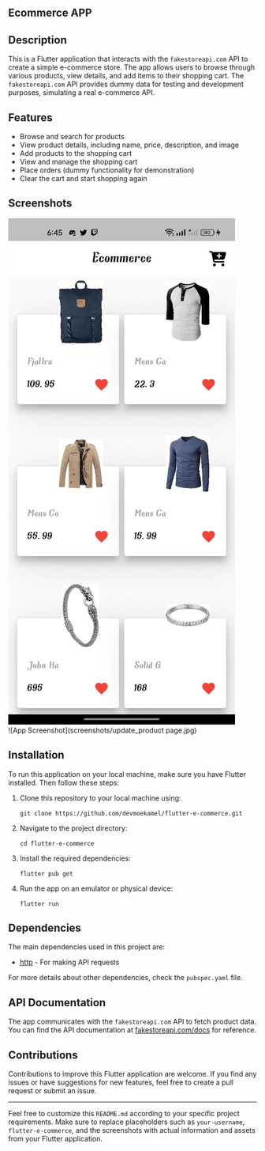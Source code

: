 ## Ecommerce APP

## Description

This is a Flutter application that interacts with the `fakestoreapi.com` API to create a simple e-commerce store. The app allows users to browse through various products, view details, and add items to their shopping cart. The `fakestoreapi.com` API provides dummy data for testing and development purposes, simulating a real e-commerce API.

## Features

- Browse and search for products
- View product details, including name, price, description, and image
- Add products to the shopping cart
- View and manage the shopping cart
- Place orders (dummy functionality for demonstration)
- Clear the cart and start shopping again

## Screenshots
![App Screenshot](screenshots/Homepage.jpg)   
![App Screenshot](screenshots/update_product page.jpg)   


## Installation

To run this application on your local machine, make sure you have Flutter installed. Then follow these steps:

1. Clone this repository to your local machine using:
   ```
   git clone https://github.com/devmoekamel/flutter-e-commerce.git
   ```

2. Navigate to the project directory:
   ```
   cd flutter-e-commerce
   ```

3. Install the required dependencies:
   ```
   flutter pub get
   ```

4. Run the app on an emulator or physical device:
   ```
   flutter run
   ```

## Dependencies

The main dependencies used in this project are:

- [http](https://pub.dev/packages/http) - For making API requests

For more details about other dependencies, check the `pubspec.yaml` file.

## API Documentation

The app communicates with the `fakestoreapi.com` API to fetch product data. You can find the API documentation at [fakestoreapi.com/docs](https://fakestoreapi.com/docs) for reference.

## Contributions

Contributions to improve this Flutter application are welcome. If you find any issues or have suggestions for new features, feel free to create a pull request or submit an issue.



---

Feel free to customize this `README.md` according to your specific project requirements. Make sure to replace placeholders such as `your-username`, `flutter-e-commerce`, and the screenshots with actual information and assets from your Flutter application.

